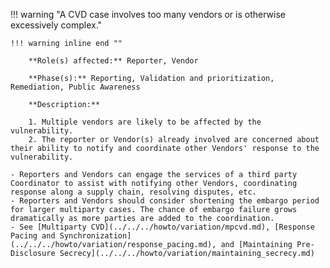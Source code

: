 <a name="09"></a>
!!! warning "A CVD case involves too many vendors or is otherwise excessively complex."

    !!! warning inline end ""

        **Role(s) affected:** Reporter, Vendor

        **Phase(s):** Reporting, Validation and prioritization, Remediation, Public Awareness

        **Description:**

        1. Multiple vendors are likely to be affected by the vulnerability.
        2. The reporter or Vendor(s) already involved are concerned about their ability to notify and coordinate other Vendors' response to the vulnerability.

    - Reporters and Vendors can engage the services of a third party Coordinator to assist with notifying other Vendors, coordinating response along a supply chain, resolving disputes, etc.
    - Reporters and Vendors should consider shortening the embargo period for larger multiparty cases. The chance of embargo failure grows dramatically as more parties are added to the coordination.
    - See [Multiparty CVD](../../../howto/variation/mpcvd.md), [Response Pacing and Synchronization](../../../howto/variation/response_pacing.md), and [Maintaining Pre-Disclosure Secrecy](../../../howto/variation/maintaining_secrecy.md)
